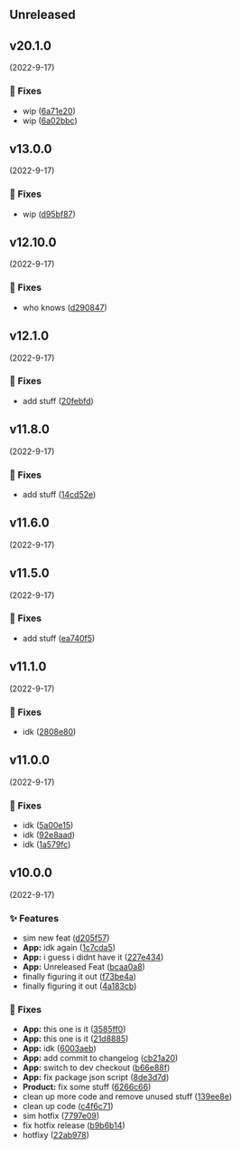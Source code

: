 
## Unreleased 


## v20.1.0
 (2022-9-17)

### 🐛 Fixes

- wip ([6a71e20](https://github.com/BrandSourceDigital/alta/commit/6a71e20f8a82c8723e0679c39e779e4001f13ca1))
- wip ([6a02bbc](https://github.com/BrandSourceDigital/alta/commit/6a02bbc63aa9a6fca4000152e1ef54daff06085f))


## v13.0.0
 (2022-9-17)

### 🐛 Fixes

- wip ([d95bf87](https://github.com/BrandSourceDigital/alta/commit/d95bf87f425efeb103d68c4700ffdece203119f8))


## v12.10.0
 (2022-9-17)

### 🐛 Fixes

- who knows ([d290847](https://github.com/BrandSourceDigital/alta/commit/d2908472fded932838c3b06375cf25f0f1be399e))


## v12.1.0
 (2022-9-17)

### 🐛 Fixes

- add stuff ([20febfd](https://github.com/BrandSourceDigital/alta/commit/20febfd7fee50626276df5fe1c878b2063bbc3a7))


## v11.8.0
 (2022-9-17)

### 🐛 Fixes

- add stuff ([14cd52e](https://github.com/BrandSourceDigital/alta/commit/14cd52e064a762c020997701e9cf37270263a2fd))


## v11.6.0
 (2022-9-17)


## v11.5.0
 (2022-9-17)

### 🐛 Fixes

- add stuff ([ea740f5](https://github.com/BrandSourceDigital/alta/commit/ea740f554e4ac8f530d5021c885fa4914b375b17))


## v11.1.0
 (2022-9-17)

### 🐛 Fixes

- idk ([2808e80](https://github.com/BrandSourceDigital/alta/commit/2808e80676ef4f624acc6eea745c770a0c8b5804))


## v11.0.0
 (2022-9-17)

### 🐛 Fixes

- idk ([5a00e15](https://github.com/BrandSourceDigital/alta/commit/5a00e1593eb17082aada7b486bce23748009a39e))
- idk ([92e8aad](https://github.com/BrandSourceDigital/alta/commit/92e8aadf5fce28e9b4fcfd1192a097df2b5f3274))
- idk ([1a579fc](https://github.com/BrandSourceDigital/alta/commit/1a579fc19ff367156e1704192967e50878d84a8a))


## v10.0.0
 (2022-9-17)

### ✨ Features

- sim new feat ([d205f57](https://github.com/BrandSourceDigital/alta/commit/d205f57d3e9d3182adaf8e7ade7f6ba6fdf1c4dc))
- **App:** idk again ([1c7cda5](https://github.com/BrandSourceDigital/alta/commit/1c7cda5313eb590674f88f1aa09ada8928f40715))
- **App:** i guess i didnt have it ([227e434](https://github.com/BrandSourceDigital/alta/commit/227e43466413d235cf073cc8f2af533b79898a3b))
- **App:** Unreleased Feat ([bcaa0a8](https://github.com/BrandSourceDigital/alta/commit/bcaa0a827015541cc0057b5686e4e11b9b25fa64))
- finally figuring it out ([f73be4a](https://github.com/BrandSourceDigital/alta/commit/f73be4a2ea72f22cda03eb0fe9c4cd2f0c0f4c2e))
- finally figuring it out ([4a183cb](https://github.com/BrandSourceDigital/alta/commit/4a183cba281e085331f747f9aaf1cf142083533e))

### 🐛 Fixes

- **App:** this one is it ([3585ff0](https://github.com/BrandSourceDigital/alta/commit/3585ff0874ca8281e94388240470f20fc185b693))
- **App:** this one is it ([21d8885](https://github.com/BrandSourceDigital/alta/commit/21d888506931b7c342a99e2711123410be9a2da4))
- **App:** idk ([6003aeb](https://github.com/BrandSourceDigital/alta/commit/6003aeb3f4de7bce93e75f9cb0e27c2fbf7ca68f))
- **App:** add commit to changelog ([cb21a20](https://github.com/BrandSourceDigital/alta/commit/cb21a204a61eebff6fea5558ad42ebedec72d8b5))
- **App:** switch to dev checkout ([b66e88f](https://github.com/BrandSourceDigital/alta/commit/b66e88f5e7e7408eb6b644c8774a1338ea4f1132))
- **App:** fix package json script ([8de3d7d](https://github.com/BrandSourceDigital/alta/commit/8de3d7d175bfb3d99aeec43527111c5abaab78cf))
- **Product:** fix some stuff ([6266c66](https://github.com/BrandSourceDigital/alta/commit/6266c66ec73cf6f072fe5cdcdc556f73636200fc))
- clean up more code and remove unused stuff ([139ee8e](https://github.com/BrandSourceDigital/alta/commit/139ee8e3d126a3e71c810e18c03189564b2dff30))
- clean up code ([c4f6c71](https://github.com/BrandSourceDigital/alta/commit/c4f6c7137c1bcd7ab73f8286b83e3040ec9e9798))
- sim hotfix ([7797e09](https://github.com/BrandSourceDigital/alta/commit/7797e0944fbb16fd7061ec7a31651d9465dc8a63))
- fix hotfix release ([b9b6b14](https://github.com/BrandSourceDigital/alta/commit/b9b6b1473486c43c1574c04ad9c276a3028a7ac7))
- hotfixy ([22ab978](https://github.com/BrandSourceDigital/alta/commit/22ab9782ad73b0a77ea7788cf7a5e94c6d8dcc8b))
